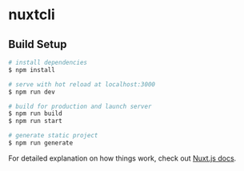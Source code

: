 # nuxtcli

## Build Setup

```bash
# install dependencies
$ npm install

# serve with hot reload at localhost:3000
$ npm run dev

# build for production and launch server
$ npm run build
$ npm run start

# generate static project
$ npm run generate
```

For detailed explanation on how things work, check out [Nuxt.js docs](https://nuxtjs.org).
